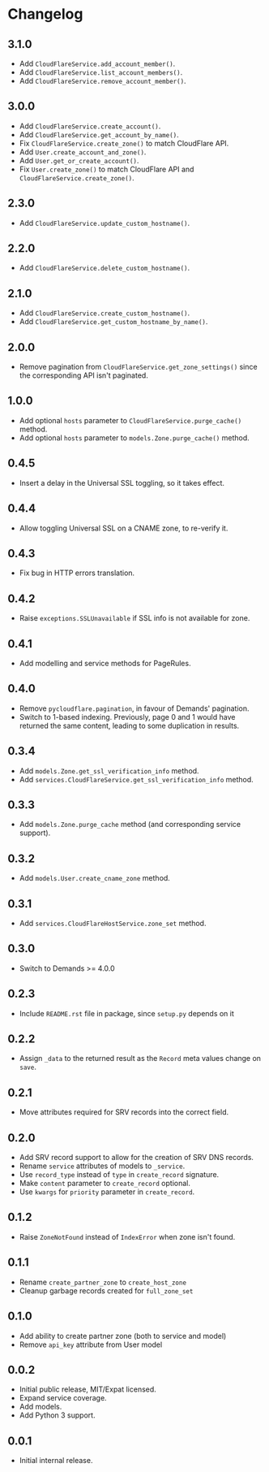 # Changelog

## 3.1.0
* Add `CloudFlareService.add_account_member()`.
* Add `CloudFlareService.list_account_members()`.
* Add `CloudFlareService.remove_account_member()`.

## 3.0.0
* Add `CloudFlareService.create_account()`.
* Add `CloudFlareService.get_account_by_name()`.
* Fix `CloudFlareService.create_zone()` to match CloudFlare API.
* Add `User.create_account_and_zone()`.
* Add `User.get_or_create_account()`.
* Fix `User.create_zone()` to match CloudFlare API 
  and `CloudFlareService.create_zone()`.

## 2.3.0
* Add `CloudFlareService.update_custom_hostname()`.

## 2.2.0
* Add `CloudFlareService.delete_custom_hostname()`.

## 2.1.0
* Add `CloudFlareService.create_custom_hostname()`.
* Add `CloudFlareService.get_custom_hostname_by_name()`.

## 2.0.0
* Remove pagination from `CloudFlareService.get_zone_settings()` since
  the corresponding API isn't paginated.

## 1.0.0
* Add optional `hosts` parameter to `CloudFlareService.purge_cache()` method.
* Add optional `hosts` parameter to `models.Zone.purge_cache()` method.

## 0.4.5
* Insert a delay in the Universal SSL toggling, so it takes effect.

## 0.4.4
* Allow toggling Universal SSL on a CNAME zone, to re-verify it.

## 0.4.3
* Fix bug in HTTP errors translation.

## 0.4.2
* Raise `exceptions.SSLUnavailable` if SSL info is not available for zone.

## 0.4.1
* Add modelling and service methods for PageRules.

## 0.4.0
* Remove `pycloudflare.pagination`, in favour of Demands' pagination.
* Switch to 1-based indexing. Previously, page 0 and 1 would have
  returned the same content, leading to some duplication in results.

## 0.3.4
* Add `models.Zone.get_ssl_verification_info` method.
* Add `services.CloudFlareService.get_ssl_verification_info` method.

## 0.3.3
* Add `models.Zone.purge_cache` method (and corresponding service support).

## 0.3.2
* Add `models.User.create_cname_zone` method.

## 0.3.1
* Add `services.CloudFlareHostService.zone_set` method.

## 0.3.0
* Switch to Demands >= 4.0.0

## 0.2.3
* Include `README.rst` file in package, since `setup.py` depends on it

## 0.2.2
* Assign `_data` to the returned result as the `Record` meta values change on
`save`.

## 0.2.1
* Move attributes required for SRV records into the correct field.

## 0.2.0
* Add SRV record support to allow for the creation of SRV DNS records.
* Rename `service` attributes of models to `_service`.
* Use `record_type` instead of `type` in `create_record` signature.
* Make `content` parameter to `create_record` optional.
* Use `kwargs` for `priority` parameter in `create_record`.

## 0.1.2
* Raise `ZoneNotFound` instead of `IndexError` when zone isn't found.

## 0.1.1
* Rename `create_partner_zone` to `create_host_zone`
* Cleanup garbage records created for `full_zone_set`

## 0.1.0
* Add ability to create partner zone (both to service and model)
* Remove `api_key` attribute from User model

## 0.0.2
* Initial public release, MIT/Expat licensed.
* Expand service coverage.
* Add models.
* Add Python 3 support.

## 0.0.1
* Initial internal release.
